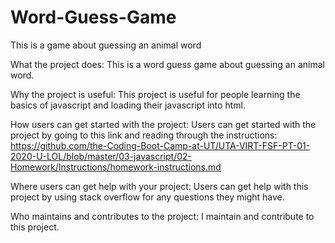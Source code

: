 # Word-Guess-Game
This is a game about guessing an animal word

What the project does: This is a word guess game about guessing an animal word.

Why the project is useful: This project is useful for people learning the basics of javascript and loading their javascript into html.

How users can get started with the project: Users can get started with the project by going to this link and reading through the instructions: https://github.com/the-Coding-Boot-Camp-at-UT/UTA-VIRT-FSF-PT-01-2020-U-LOL/blob/master/03-javascript/02-Homework/Instructions/homework-instructions.md

Where users can get help with your project: Users can get help with this project by using stack overflow for any questions they might have. 

Who maintains and contributes to the project: I maintain and contribute to this project.
